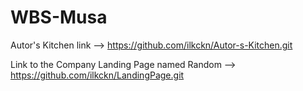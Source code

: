 # WBS-Musa

Autor's Kitchen link --> https://github.com/ilkckn/Autor-s-Kitchen.git

Link to the Company Landing Page named Random --> https://github.com/ilkckn/LandingPage.git
